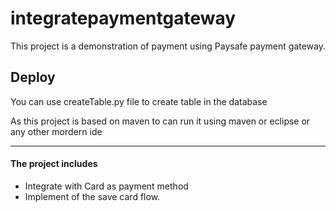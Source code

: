 # integratepaymentgateway

This project is a demonstration of payment using Paysafe payment gateway.

## Deploy

You can use createTable.py file to create table in the database
  
As this project is based on maven to can run it using maven or eclipse or any other mordern ide

---------------------------

#### The project includes 

* Integrate with Card as payment method
* Implement of the save card flow.
